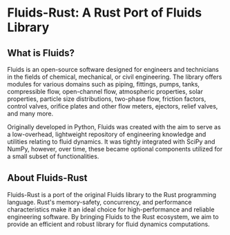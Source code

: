 # Fluids-Rust: A Rust Port of Fluids Library

## What is Fluids?
Fluids is an open-source software designed for engineers and technicians in the fields of chemical, mechanical, or civil engineering. The library offers modules for various domains such as piping, fittings, pumps, tanks, compressible flow, open-channel flow, atmospheric properties, solar properties, particle size distributions, two-phase flow, friction factors, control valves, orifice plates and other flow meters, ejectors, relief valves, and many more.

Originally developed in Python, Fluids was created with the aim to serve as a low-overhead, lightweight repository of engineering knowledge and utilities relating to fluid dynamics. It was tightly integrated with SciPy and NumPy, however, over time, these became optional components utilized for a small subset of functionalities.

## About Fluids-Rust
Fluids-Rust is a port of the original Fluids library to the Rust programming language. Rust's memory-safety, concurrency, and performance characteristics make it an ideal choice for high-performance and reliable engineering software. By bringing Fluids to the Rust ecosystem, we aim to provide an efficient and robust library for fluid dynamics computations.
